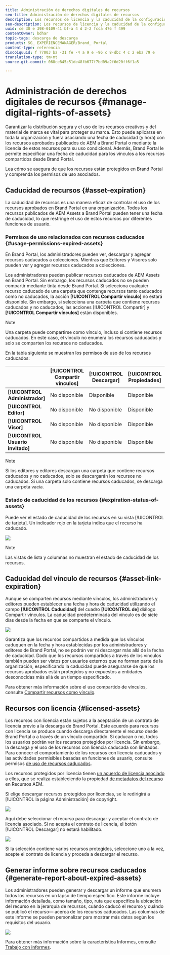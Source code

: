 ```yaml
---
title: Administración de derechos digitales de recursos
seo-title: Administración de derechos digitales de recursos
description: Los recursos de licencia y la caducidad de la configuración de recursos y vínculos compartidos garantizan el uso controlado de estos recursos y los protegen.
seo-description: Los recursos de licencia y la caducidad de la configuración de recursos y vínculos compartidos garantizan el uso controlado de estos recursos y los protegen.
uuid: ce 30 e 398-0109-41 bf-a 4 d 2-2 fcca 476 f 499
contentOwner: bdhar
topic-tags: descarga de descarga
products: SG_ EXPERIENCEMANAGER/Brand_ Portal
content-type: referencia
discoiquuid: f 77003 ba -31 fe -4 a 9 e -96 c 8-dbc 4 c 2 eba 79 e
translation-type: tm+mt
source-git-commit: 068ce845c51de48fb677f7bd09a2f6d20ff6f1a5

---
```



# Administración de derechos digitales de recursos {#manage-digital-rights-of-assets}

Garantizar la distribución segura y el uso de los recursos creativos y del material de marca es vital para proteger su marca. Esto puede aplicarse en toda la organización y fuera asociando una fecha de caducidad (y hora) con los recursos aprobados publicados de AEM a Brand Portal o mediante la licencia de estos recursos para su uso condicional. Además, Brand Portal le permite especificar una fecha de caducidad para los vínculos a los recursos compartidos desde Brand Portal.

Lea cómo se asegura de que los recursos están protegidos en Brand Portal y comprenda los permisos de uso asociados.

## Caducidad de recursos {#asset-expiration}

La caducidad de recursos es una manera eficaz de controlar el uso de los recursos aprobados en Brand Portal en una organización. Todos los recursos publicados de AEM Assets a Brand Portal pueden tener una fecha de caducidad, lo que restringe el uso de estos recursos por diferentes funciones de usuario.

### Permisos de uso relacionados con recursos caducados {#usage-permissions-expired-assets}

En Brand Portal, los administradores pueden ver, descargar y agregar recursos caducados a colecciones. Mientras que Editores y Visores solo pueden ver y agregar recursos caducados a colecciones.

Los administradores pueden publicar recursos caducados de AEM Assets en Brand Portal. Sin embargo, los recursos caducados no se pueden compartir mediante tinta desde Brand Portal. Si selecciona cualquier recurso caducado de una carpeta que contenga recursos tanto caducados como no caducados, la acción **[!UICONTROL Compartir vínculo]** no estará disponible. Sin embargo, si selecciona una carpeta que contiene recursos caducados y no caducados, las acciones [!UICONTROL Compartir] y **[!UICONTROL Compartir vínculos]** están disponibles.

>[!NOTE]
>
>Una carpeta puede compartirse como vínculo, incluso si contiene recursos caducados. En este caso, el vínculo no enumera los recursos caducados y solo se comparten los recursos no caducados.

En la tabla siguiente se muestran los permisos de uso de los recursos caducados:

|  | **[!UICONTROL Compartir vínculos]** | **[!UICONTROL Descargar]** | **[!UICONTROL Propiedades]** | **[!UICONTROL Agregar a la colección]** | **[!UICONTROL Eliminar]** |
|---|---|---|---|---|---|
| **[!UICONTROL Administrador]** | No disponible | Disponible | Disponible | Disponible | Disponible |
| **[!UICONTROL Editor]** | No disponible | No disponible | Disponible | Disponible | No disponible |
| **[!UICONTROL Visor]** | No disponible | No disponible | Disponible | Disponible | No disponible |
| **[!UICONTROL Usuario invitado]** | No disponible | No disponible | Disponible | Disponible | No disponible |

>[!NOTE]
>
>Si los editores y editores descargan una carpeta que contiene recursos caducados y no caducados, solo se descargarán los recursos no caducados. Si una carpeta solo contiene recursos caducados, se descarga una carpeta vacía.

### Estado de caducidad de los recursos {#expiration-status-of-assets}

Puede ver el estado de caducidad de los recursos en su vista [!UICONTROL de tarjeta]. Un indicador rojo en la tarjeta indica que el recurso ha caducado.

![](assets/expired_assets_cardview.png)

>[!NOTE]
>
>Las vistas de lista y columnas no muestran el estado de caducidad de los recursos.

## Caducidad del vínculo de recursos {#asset-link-expiration}

Aunque se comparten recursos mediante vínculos, los administradores y editores pueden establecer una fecha y hora de caducidad utilizando el campo **[!UICONTROL Caducidad]** del cuadro **[!UICONTROL de]** diálogo Compartir vínculos. La caducidad predeterminada del vínculo es de siete días desde la fecha en que se comparte el vínculo.

![](assets/asset-link-sharing.png)

Garantiza que los recursos compartidos a medida que los vínculos caduquen en la fecha y hora establecidas por los administradores y editores de Brand Portal, no se podrán ver ni descargar más allá de la fecha de caducidad. Dado que los recursos compartidos a través de los vínculos también pueden ser vistos por usuarios externos que no forman parte de la organización, especificando la caducidad puede asegurarse de que los recursos aprobados están protegidos y no expuestos a entidades desconocidas más allá de un tiempo especificado.

Para obtener más información sobre el uso compartido de vínculos, consulte [Compartir recursos como vínculo](../using/brand-portal-link-share.md).

## Recursos con licencia {#licensed-assets}

Los recursos con licencia están sujetos a la aceptación de un contrato de licencia previo a la descarga de Brand Portal. Este acuerdo para recursos con licencia se produce cuando descarga directamente el recurso desde Brand Portal o a través de un vínculo compartido. Si caducan o no, todos los usuarios podrán ver los recursos protegidos por licencia. Sin embargo, la descarga y el uso de los recursos con licencia caducada son limitados. Para conocer el comportamiento de los recursos con licencia caducados y las actividades permisibles basadas en funciones de usuario, consulte permisos [de uso de recursos caducados](../using/manage-digital-rights-of-assets.md#usage-permissions-expired-assets).

Los recursos protegidos por licencia tienen [un acuerdo de licencia asociado](https://helpx.adobe.com/experience-manager/6-5/assets/using/drm.html#DigitalRightsManagementinAssets) a ellos, que se realiza estableciendo la propiedad [de metadatos del recurso](https://helpx.adobe.com/experience-manager/6-5/assets/using/drm.html#DigitalRightsManagementinAssets) en Recursos AEM.

Si elige descargar recursos protegidos por licencias, se le redirigirá a [!UICONTROL la página Administración] de copyright.

![](assets/asset-copyright-mgmt.png)

Aquí debe seleccionar el recurso para descargar y aceptar el contrato de licencia asociado. Si no acepta el contrato de licencia, el botón [!UICONTROL Descargar] no estará habilitado.

![](assets/licensed-asset-download-2.png)

Si la selección contiene varios recursos protegidos, seleccione uno a la vez, acepte el contrato de licencia y proceda a descargar el recurso.

## Generar informe sobre recursos caducados {#generate-report-about-expired-assets}

Los administradores pueden generar y descargar un informe que enumera todos los recursos en un lapso de tiempo específico. Este informe incluye información detallada, como tamaño, tipo, ruta que especifica la ubicación del recurso en la jerarquía de recursos, cuándo caducó el recurso y cuándo se publicó el recurso— acerca de los recursos caducados. Las columnas de este informe se pueden personalizar para mostrar más datos según los requisitos del usuario.

![](assets/assets-expired.png)

Para obtener más información sobre la característica Informes, consulte [Trabajo con informes](../using/brand-portal-reports.md#work-with-reports).
